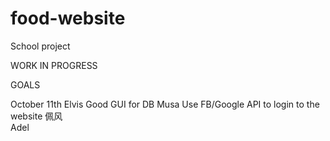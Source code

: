 # food-website
School project


WORK IN PROGRESS


GOALS

October 11th
  Elvis     Good GUI for DB
  Musa      Use FB/Google API to login to the website
  佩风       
  Adel
